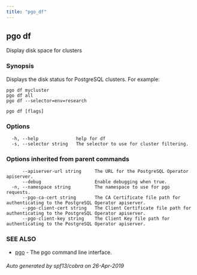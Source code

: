 ```yaml
---
title: "pgo_df"
---
```

## pgo df

Display disk space for clusters

### Synopsis

Displays the disk status for PostgreSQL clusters. For example:

	pgo df mycluster
	pgo df all
	pgo df --selector=env=research

```
pgo df [flags]
```

### Options

```
  -h, --help              help for df
  -s, --selector string   The selector to use for cluster filtering.
```

### Options inherited from parent commands

```
      --apiserver-url string     The URL for the PostgreSQL Operator apiserver.
      --debug                    Enable debugging when true.
  -n, --namespace string         The namespace to use for pgo requests.
      --pgo-ca-cert string       The CA Certificate file path for authenticating to the PostgreSQL Operator apiserver.
      --pgo-client-cert string   The Client Certificate file path for authenticating to the PostgreSQL Operator apiserver.
      --pgo-client-key string    The Client Key file path for authenticating to the PostgreSQL Operator apiserver.
```

### SEE ALSO

* [pgo](/operatorcli/cli/pgo/)	 - The pgo command line interface.

###### Auto generated by spf13/cobra on 26-Apr-2019
